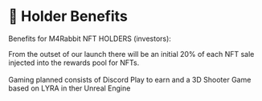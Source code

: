 # 🐙 Holder Benefits

Benefits for M4Rabbit  NFT HOLDERS (investors):



From the outset of our launch there will be an initial 20% of each NFT sale injected into the rewards pool for NFTs.  \
\
Gaming planned consists of Discord Play to earn and a 3D Shooter Game based on LYRA in ther Unreal Engine
